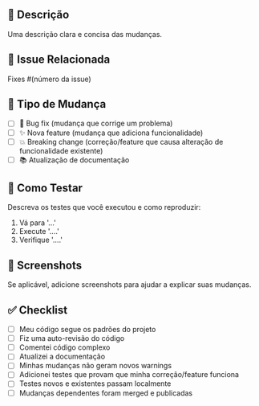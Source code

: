 ## 📝 Descrição
Uma descrição clara e concisa das mudanças.

## 🔗 Issue Relacionada
Fixes #(número da issue)

## 🎯 Tipo de Mudança
- [ ] 🐛 Bug fix (mudança que corrige um problema)
- [ ] ✨ Nova feature (mudança que adiciona funcionalidade)
- [ ] 💥 Breaking change (correção/feature que causa alteração de funcionalidade existente)
- [ ] 📚 Atualização de documentação

## 🧪 Como Testar
Descreva os testes que você executou e como reproduzir:
1. Vá para '...'
2. Execute '....'
3. Verifique '....'

## 📸 Screenshots
Se aplicável, adicione screenshots para ajudar a explicar suas mudanças.

## ✅ Checklist
- [ ] Meu código segue os padrões do projeto
- [ ] Fiz uma auto-revisão do código
- [ ] Comentei código complexo
- [ ] Atualizei a documentação
- [ ] Minhas mudanças não geram novos warnings
- [ ] Adicionei testes que provam que minha correção/feature funciona
- [ ] Testes novos e existentes passam localmente
- [ ] Mudanças dependentes foram merged e publicadas 